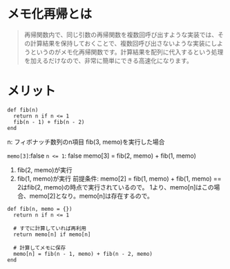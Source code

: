 # メモ化再帰とは
> 再帰関数内で、同じ引数の再帰関数を複数回呼び出すような実装では、その計算結果を保持しておくことで、複数回呼び出さないような実装にしようというのがメモ化再帰関数です。計算結果を配列に代入するという処理を加えるだけなので、非常に簡単にできる高速化になります。

# メリット

```
def fib(n)
  return n if n <= 1
  fib(n - 1) + fib(n - 2)
end
```
n: フィボナッチ数列のn項目
fib(3, memo)を実行した場合

`memo[3]`:false
`n <= 1`: false
memo[3] = fib(2, memo) + fib(1, memo)
1. fib(2, memo)が実行
2. fib(1, memo)が実行
前提条件: memo[2] = fib(1, memo) + fib(1, memo) == 2はfib(2, memo)の時点で実行されているので。
1より、memo[n]はこの場合、memo[2]となり。memo[n]は存在するので。


```
def fib(n, memo = {})
  return n if n <= 1

  # すでに計算していれば再利用
  return memo[n] if memo[n]

  # 計算してメモに保存
  memo[n] = fib(n - 1, memo) + fib(n - 2, memo)
end
```

